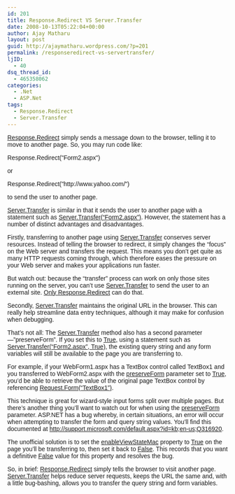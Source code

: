 ```yaml
---
id: 201
title: Response.Redirect VS Server.Transfer
date: 2008-10-13T05:22:04+00:00
author: Ajay Matharu
layout: post
guid: http://ajaymatharu.wordpress.com/?p=201
permalink: /responseredirect-vs-servertransfer/
ljID:
  - 40
dsq_thread_id:
  - 465358062
categories:
  - .Net
  - ASP.Net
tags:
  - Response.Redirect
  - Server.Transfer
---
```

<span style="font-family:Verdana,Arial,Helvetica;"><span style="text-decoration:underline;">Response.Redirect</span> simply sends a message down to the browser, telling it to move to another page. So, you may run code like: </span>

<pre><span style="font-family:Verdana,Arial,Helvetica;">Response.Redirect("Form2.aspx")</span></pre>

<span style="font-family:Verdana,Arial,Helvetica;">or</span>

<pre><span style="font-family:Verdana,Arial,Helvetica;">Response.Redirect("http://www.yahoo.com/")</span></pre>

<span style="font-family:Verdana,Arial,Helvetica;">to send the user to another page.</span>

<span style="font-family:Verdana,Arial,Helvetica;"><span style="text-decoration:underline;">Server.Transfer</span> is similar in that it sends the user to another page with a statement such as <span style="text-decoration:underline;">Server.Transfer(&#8220;Form2.aspx&#8221;)</span>. However, the statement has a number of distinct advantages and disadvantages.</span>

<span style="font-family:Verdana,Arial,Helvetica;">Firstly, transferring to another page using <span style="text-decoration:underline;">Server.Transfer</span> conserves server resources. Instead of telling the browser to redirect, it simply changes the &#8220;focus&#8221; on the Web server and transfers the request. This means you don&#8217;t get quite as many HTTP requests coming through, which therefore eases the pressure on your Web server and makes your applications run faster.</span>

<span style="font-family:Verdana,Arial,Helvetica;">But watch out: because the &#8220;transfer&#8221; process can work on only those sites running on the server, you can&#8217;t use <span style="text-decoration:underline;">Server.Transfer</span> to send the user to an external site. <span style="text-decoration:underline;">Only Response.Redirect</span> can do that.</span>

<span style="font-family:Verdana,Arial,Helvetica;">Secondly, <span style="text-decoration:underline;">Server.Transfer</span> maintains the original URL in the browser. This can really help streamline data entry techniques, although it may make for confusion when debugging.</span>

<span style="font-family:Verdana,Arial,Helvetica;">That&#8217;s not all: The <span style="text-decoration:underline;">Server.Transfer</span> method also has a second parameter—&#8221;preserveForm&#8221;. If you set this to <span style="text-decoration:underline;">True</span>, using a statement such as <span style="text-decoration:underline;">Server.Transfer(&#8220;Form2.aspx&#8221;, True)</span>, the existing query string and any form variables will still be available to the page you are transferring to.</span>

<span style="font-family:Verdana,Arial,Helvetica;">For example, if your WebForm1.aspx has a TextBox control called TextBox1 and you transferred to WebForm2.aspx with the <span style="text-decoration:underline;">preserveForm</span> parameter set to <span style="text-decoration:underline;">True</span>, you&#8217;d be able to retrieve the value of the original page TextBox control by referencing <span style="text-decoration:underline;">Request.Form(&#8220;TextBox1&#8221;)</span>.</span>

<span style="font-family:Verdana,Arial,Helvetica;">This technique is great for wizard-style input forms split over multiple pages. But there&#8217;s another thing you&#8217;ll want to watch out for when using the <span style="text-decoration:underline;">preserveForm</span> parameter. ASP.NET has a bug whereby, in certain situations, an error will occur when attempting to transfer the form and query string values. You&#8217;ll find this documented at <a href="http://support.microsoft.com/default.aspx?id=kb;en-us;Q316920" target="new">http://support.microsoft.com/default.aspx?id=kb;en-us;Q316920</a>.</span>

<span style="font-family:Verdana,Arial,Helvetica;">The unofficial solution is to set the <span style="text-decoration:underline;">enableViewStateMac</span> property to <span style="text-decoration:underline;">True</span> on the page you&#8217;ll be transferring to, then set it back to <span style="text-decoration:underline;">False</span>. This records that you want a definitive <span style="text-decoration:underline;">False</span> value for this property and resolves the bug.</span>

<span style="font-family:Verdana,Arial,Helvetica;">So, in brief: <span style="text-decoration:underline;">Response.Redirect</span> simply tells the browser to visit another page. <span style="text-decoration:underline;">Server.Transfer</span> helps reduce server requests, keeps the URL the same and, with a little bug-bashing, allows you to transfer the query string and form variables.</span>